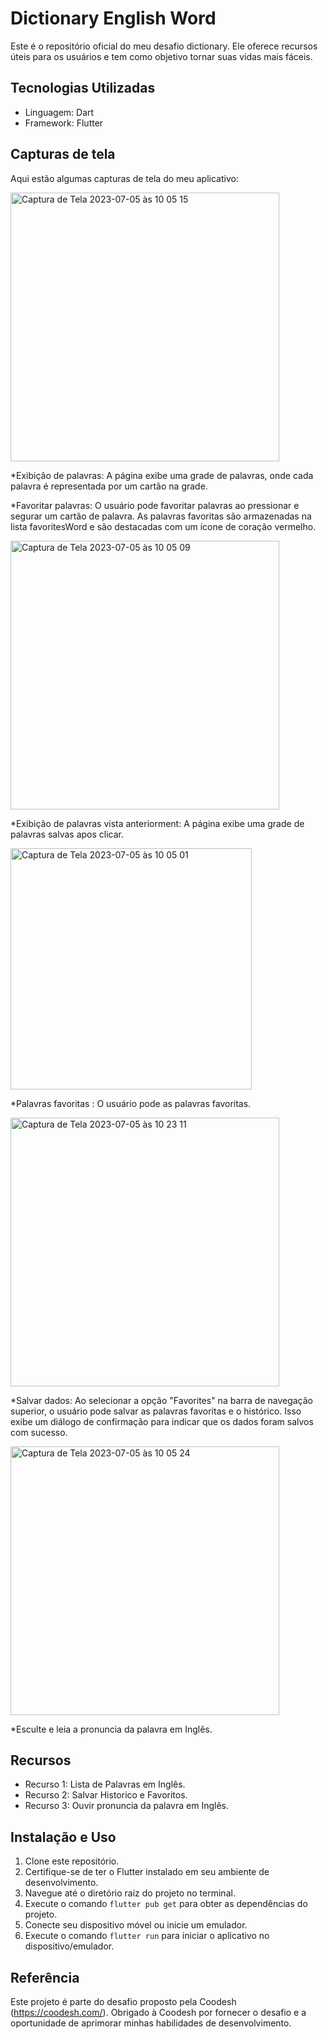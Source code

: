 # Dictionary English Word



Este é o repositório oficial do meu desafio dictionary. Ele oferece recursos úteis para os usuários e tem como objetivo tornar suas vidas mais fáceis.

## Tecnologias Utilizadas
- Linguagem: Dart
- Framework: Flutter

## Capturas de tela

Aqui estão algumas capturas de tela do meu aplicativo:

<img width="430" alt="Captura de Tela 2023-07-05 às 10 05 15" src="https://github.com/Ednacio/desafio-dictionary/assets/83678426/7a1089a0-2e5c-4af4-b676-b5e9d8115ab5">

*Exibição de palavras: A página exibe uma grade de palavras, onde cada palavra é representada por um cartão na grade.

*Favoritar palavras: O usuário pode favoritar palavras ao pressionar e segurar um cartão de palavra. As palavras favoritas são armazenadas na lista favoritesWord e são destacadas com um ícone de coração vermelho.


<img width="430" alt="Captura de Tela 2023-07-05 às 10 05 09" src="https://github.com/Ednacio/desafio-dictionary/assets/83678426/164cdb98-5638-425b-aae2-210c80743729">

*Exibição de palavras vista anteriorment: A página exibe uma grade de palavras salvas apos clicar.

<img width="386" alt="Captura de Tela 2023-07-05 às 10 05 01" src="https://github.com/Ednacio/desafio-dictionary/assets/83678426/7278285f-0428-4bfa-aaf5-5de578ad95e2">

*Palavras favoritas : O usuário pode as palavras favoritas.

<img width="430" alt="Captura de Tela 2023-07-05 às 10 23 11" src="https://github.com/Ednacio/desafio-dictionary/assets/83678426/4317e82b-8e59-4a29-9897-a5dcea5dadd0">

*Salvar dados: Ao selecionar a opção "Favorites" na barra de navegação superior, o usuário pode salvar as palavras favoritas e o histórico. Isso exibe um diálogo de confirmação para indicar que os dados foram salvos com sucesso.

<img width="430" alt="Captura de Tela 2023-07-05 às 10 05 24" src="https://github.com/Ednacio/desafio-dictionary/assets/83678426/3b3d00ae-2375-4093-bfe0-3ba7ea500a7e">

*Esculte e leia a pronuncia da palavra em Inglês.


## Recursos

- Recurso 1: Lista de Palavras em Inglês.
- Recurso 2: Salvar Historico e Favoritos.
- Recurso 3: Ouvir pronuncia da palavra em Inglês.

## Instalação e Uso
1. Clone este repositório.
2. Certifique-se de ter o Flutter instalado em seu ambiente de desenvolvimento.
3. Navegue até o diretório raiz do projeto no terminal.
4. Execute o comando `flutter pub get` para obter as dependências do projeto.
5. Conecte seu dispositivo móvel ou inicie um emulador.
6. Execute o comando `flutter run` para iniciar o aplicativo no dispositivo/emulador.


## Referência
Este projeto é parte do desafio proposto pela Coodesh (https://coodesh.com/). Obrigado à Coodesh por fornecer o desafio e a oportunidade de aprimorar minhas habilidades de desenvolvimento.

